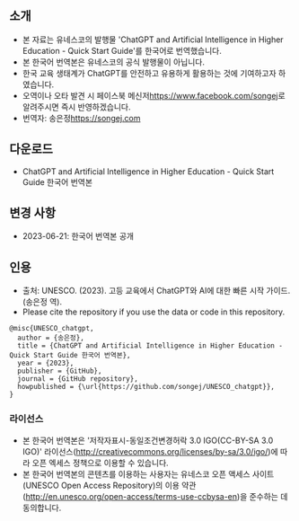 ## 소개
- 본 자료는 유네스코의 발행물 'ChatGPT and Artificial Intelligence in Higher Education - Quick Start Guide'를 한국어로 번역했습니다.
- 본 한국어 번역본은 유네스코의 공식 발행물이 아닙니다.
- 한국 교육 생태계가 ChatGPT를 안전하고 유용하게 활용하는 것에 기여하고자 하였습니다.
- 오역이나 오타 발견 시 페이스북 메신저<https://www.facebook.com/songej>로 알려주시면 즉시 반영하겠습니다.
- 번역자: 송은정<https://songej.com>

## 다운로드
- ChatGPT and Artificial Intelligence in Higher Education - Quick Start Guide 한국어 번역본

## 변경 사항
- 2023-06-21: 한국어 번역본 공개

## 인용
- 출처: UNESCO. (2023). 고등 교육에서 ChatGPT와 AI에 대한 빠른 시작 가이드. (송은정 역).   
- Please cite the repository if you use the data or code in this repository.
```
@misc{UNESCO_chatgpt,
  author = {송은정},
  title = {ChatGPT and Artificial Intelligence in Higher Education - Quick Start Guide 한국어 번역본},
  year = {2023},
  publisher = {GitHub},
  journal = {GitHub repository},
  howpublished = {\url{https://github.com/songej/UNESCO_chatgpt}},
}
```
### 라이선스
- 본 한국어 번역본은 '저작자표시-동일조건변경허락 3.0 IGO(CC-BY-SA 3.0 IGO)' 라이선스(<http://creativecommons.org/licenses/by-sa/3.0/igo/>)에 따라 오픈 엑세스 정책으로 이용할 수 있습니다.
- 본 한국어 번역본의 콘텐츠를 이용하는 사용자는 유네스코 오픈 액세스 사이트(UNESCO Open Access Repository)의 이용 약관 (<http://en.unesco.org/open-access/terms-use-ccbysa-en>)을 준수하는 데 동의합니다.
